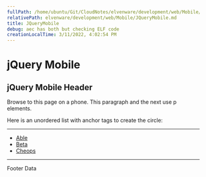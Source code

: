 ```yaml
---
fullPath: /home/ubuntu/Git/CloudNotes/elvenware/development/web/Mobile/JQueryMobile.md
relativePath: elvenware/development/web/Mobile/JQueryMobile.md
title: JQueryMobile
debug: aec has both but checking ELF code
creationLocalTime: 3/11/2022, 4:02:54 PM
---
```


<!-- toc -->
<!-- tocstop -->

jQuery Mobile
=============

jQuery Mobile Header
--------------------

Browse to this page on a phone. This paragraph and the next use p
elements.

Here is an unordered list with anchor tags to create the circle:

* * * * *

-   [Able](#)
-   [Beta](#)
-   [Cheops](#)

* * * * *

Footer Data
